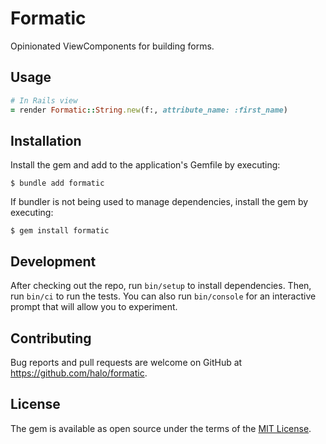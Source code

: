 # Formatic

Opinionated ViewComponents for building forms.

## Usage

```ruby
# In Rails view
= render Formatic::String.new(f:, attribute_name: :first_name)
```

## Installation

Install the gem and add to the application's Gemfile by executing:

    $ bundle add formatic

If bundler is not being used to manage dependencies, install the gem by executing:

    $ gem install formatic

## Development

After checking out the repo, run `bin/setup` to install dependencies. Then, run `bin/ci` to run the tests. You can also run `bin/console` for an interactive prompt that will allow you to experiment.

## Contributing

Bug reports and pull requests are welcome on GitHub at https://github.com/halo/formatic.

## License

The gem is available as open source under the terms of the [MIT License](https://opensource.org/licenses/MIT).
